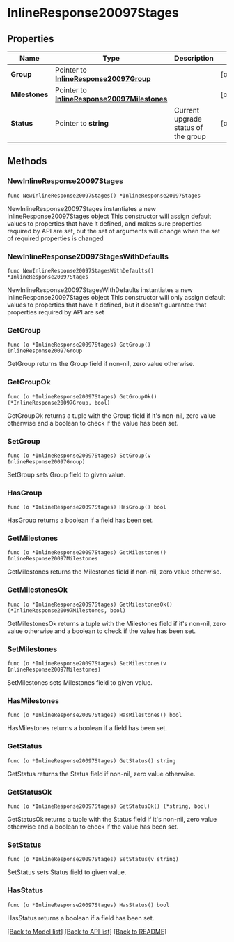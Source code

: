 # InlineResponse20097Stages

## Properties

Name | Type | Description | Notes
------------ | ------------- | ------------- | -------------
**Group** | Pointer to [**InlineResponse20097Group**](InlineResponse20097Group.md) |  | [optional] 
**Milestones** | Pointer to [**InlineResponse20097Milestones**](InlineResponse20097Milestones.md) |  | [optional] 
**Status** | Pointer to **string** | Current upgrade status of the group | [optional] 

## Methods

### NewInlineResponse20097Stages

`func NewInlineResponse20097Stages() *InlineResponse20097Stages`

NewInlineResponse20097Stages instantiates a new InlineResponse20097Stages object
This constructor will assign default values to properties that have it defined,
and makes sure properties required by API are set, but the set of arguments
will change when the set of required properties is changed

### NewInlineResponse20097StagesWithDefaults

`func NewInlineResponse20097StagesWithDefaults() *InlineResponse20097Stages`

NewInlineResponse20097StagesWithDefaults instantiates a new InlineResponse20097Stages object
This constructor will only assign default values to properties that have it defined,
but it doesn't guarantee that properties required by API are set

### GetGroup

`func (o *InlineResponse20097Stages) GetGroup() InlineResponse20097Group`

GetGroup returns the Group field if non-nil, zero value otherwise.

### GetGroupOk

`func (o *InlineResponse20097Stages) GetGroupOk() (*InlineResponse20097Group, bool)`

GetGroupOk returns a tuple with the Group field if it's non-nil, zero value otherwise
and a boolean to check if the value has been set.

### SetGroup

`func (o *InlineResponse20097Stages) SetGroup(v InlineResponse20097Group)`

SetGroup sets Group field to given value.

### HasGroup

`func (o *InlineResponse20097Stages) HasGroup() bool`

HasGroup returns a boolean if a field has been set.

### GetMilestones

`func (o *InlineResponse20097Stages) GetMilestones() InlineResponse20097Milestones`

GetMilestones returns the Milestones field if non-nil, zero value otherwise.

### GetMilestonesOk

`func (o *InlineResponse20097Stages) GetMilestonesOk() (*InlineResponse20097Milestones, bool)`

GetMilestonesOk returns a tuple with the Milestones field if it's non-nil, zero value otherwise
and a boolean to check if the value has been set.

### SetMilestones

`func (o *InlineResponse20097Stages) SetMilestones(v InlineResponse20097Milestones)`

SetMilestones sets Milestones field to given value.

### HasMilestones

`func (o *InlineResponse20097Stages) HasMilestones() bool`

HasMilestones returns a boolean if a field has been set.

### GetStatus

`func (o *InlineResponse20097Stages) GetStatus() string`

GetStatus returns the Status field if non-nil, zero value otherwise.

### GetStatusOk

`func (o *InlineResponse20097Stages) GetStatusOk() (*string, bool)`

GetStatusOk returns a tuple with the Status field if it's non-nil, zero value otherwise
and a boolean to check if the value has been set.

### SetStatus

`func (o *InlineResponse20097Stages) SetStatus(v string)`

SetStatus sets Status field to given value.

### HasStatus

`func (o *InlineResponse20097Stages) HasStatus() bool`

HasStatus returns a boolean if a field has been set.


[[Back to Model list]](../README.md#documentation-for-models) [[Back to API list]](../README.md#documentation-for-api-endpoints) [[Back to README]](../README.md)


